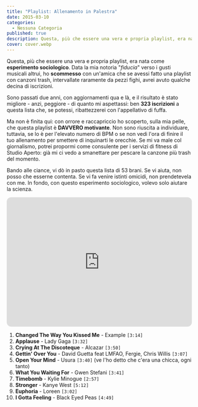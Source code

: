 ```yaml
---
title: "Playlist: Allenamento in Palestra"
date: 2015-03-10
categories:
  - Nessuna Categoria
published: true
description: Questa, più che essere una vera e propria playlist, era nata come "esperimento sociologico". Data la mia notoria "fiducia" verso i gusti musicali altrui, ho "scommesso" con un'amica che se avessi fatto una playlist con canzoni trash, intervallate raramente da pezzi fighi, avrei avuto qualche decina di iscrizioni.
cover: cover.webp
---
```

Questa, più che essere una vera e propria playlist, era nata come **esperimento sociologico**. Data la mia notoria "_fiducia_" verso i gusti musicali altrui, ho **scommesso** con un'amica che se avessi fatto una playlist con canzoni trash, intervallate raramente da pezzi fighi, avrei avuto qualche decina di iscrizioni.

Sono passati due anni, con aggiornamenti qua e là, e il risultato è stato migliore - anzi, peggiore - di quanto mi aspettassi: ben **323 iscrizioni** a questa lista che, se potessi, ribattezzerei con l'appellativo di fuffa.

Ma non è finita qui: con orrore e raccapriccio ho scoperto, sulla mia pelle, che questa playlist è **DAVVERO motivante**. Non sono riuscita a individuare, tuttavia, se lo è per l'elevato numero di BPM o se non vedi l'ora di finire il tuo allenamento per smettere di inquinarti le orecchie. Se mi va male col giornalismo, potrei propormi come consulente per i servizi di fitness di Studio Aperto: già mi ci vedo a smanettare per pescare la canzone più trash del momento.

Bando alle ciance, vi dò in pasto questa lista di 53 brani. Se vi aiuta, non posso che esserne contenta. Se vi fa venire istinti omicidi, non prendetevela con me. In fondo, con questo esperimento sociologico, volevo solo aiutare la scienza.

<iframe style="border-radius:12px" src="https://open.spotify.com/embed/playlist/5Ac7O2ePo0GnsfVP2a6obo?utm_source=generator" width="100%" height="352" frameBorder="0" allowfullscreen="" allow="autoplay; clipboard-write; encrypted-media; fullscreen; picture-in-picture" loading="lazy" title="Allenamento in Palestra"></iframe>


1. **Changed The Way You Kissed Me** - Example `[3:14]`
2. **Applause** - Lady Gaga `[3:32]`
3. **Crying At The Discoteque** - Alcazar `[3:50]`
4. **Gettin' Over You** - David Guetta feat LMFAO, Fergie, Chris Willis `[3:07]`
5. **Open Your Mind** - Usura `[3:40]` (ve l'ho detto che c'era una chicca, ogni tanto)
6. **What You Waiting For** - Gwen Stefani `[3:41]`
7. **Timebomb** - Kylie Minogue `[2:57]`
8. **Stronger** - Kanye West `[5:12]`
9. **Euphoria** - Loreen `[3:02]`
10. **I Gotta Feeling** - Black Eyed Peas `[4:49]`
